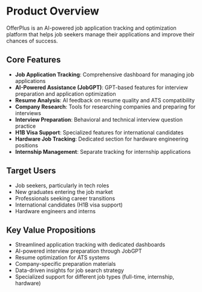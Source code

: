 # Product Overview

OfferPlus is an AI-powered job application tracking and optimization platform that helps job seekers manage their applications and improve their chances of success.

## Core Features

- **Job Application Tracking**: Comprehensive dashboard for managing job applications
- **AI-Powered Assistance (JobGPT)**: GPT-based features for interview preparation and application optimization
- **Resume Analysis**: AI feedback on resume quality and ATS compatibility
- **Company Research**: Tools for researching companies and preparing for interviews
- **Interview Preparation**: Behavioral and technical interview question practice
- **H1B Visa Support**: Specialized features for international candidates
- **Hardware Job Tracking**: Dedicated section for hardware engineering positions
- **Internship Management**: Separate tracking for internship applications

## Target Users

- Job seekers, particularly in tech roles
- New graduates entering the job market
- Professionals seeking career transitions
- International candidates (H1B visa support)
- Hardware engineers and interns

## Key Value Propositions

- Streamlined application tracking with dedicated dashboards
- AI-powered interview preparation through JobGPT
- Resume optimization for ATS systems
- Company-specific preparation materials
- Data-driven insights for job search strategy
- Specialized support for different job types (full-time, internship, hardware)